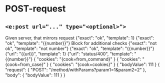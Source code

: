 # POST-request
## `<e:post url="..." type="<optional>">`

<div>
    <e:summary/>
    <e:given>
        Given server, that mirrors request
    </e:given>
    <e:example name="Body check" status="ExpectedToFail" print="true">
         <e:post url="relative/url">
            <e:case desc="Happy-path">
                <body>
                    {"exact": "ok", "template": 1}
                </body>
                <expected>
                    {"exact": "ok", "template": "{{number}}"}
                </expected>
                <e:check>
                  <span c:assertTrue="true">Block for additional checks</span>
                </e:check>
            </e:case>
            <e:case desc="Неверный ответ">
                <body>
                    {"exact": "not ok", "template": "not number"}
                </body>
                <expected>
                    {"exact": "ok", "template": "{{number}}"}
                </expected>
            </e:case>
        </e:post>
    </e:example>
    <e:example name="Status code check" status="ExpectedToFail" print="true">
        <e:post url="status/400" type="text/plain">
            <e:case desc="Placeholders can be used inside body block">
                <body>
                    {"url": "{{url}}", "template": 1}
                </body>
                <expected>
                    {"url": "status/400", "template": "{{number}}"}
                </expected>
            </e:case>
        </e:post>
    </e:example>
    <e:example name="Cookies" print="true">
        <e:post url="cookies" cookies="cook=from_command">
            <e:case desc="Can be set in command">
                <body/>
                <expected>
                    {
                      "cookies": "{cook=from_command}"
                    }
                </expected>
            </e:case>
            <e:case cookies="cook=from_case" desc="Can be override by case">
                <body/>
                <expected>
                    {
                      "cookies": "{cook=from_case}"
                    }
                </expected>
            </e:case>
            <e:case cookies="cook={{url}}" desc="Placeholders can be used">
                <body/>
                <expected>
                    {
                      "cookies": "{cook=cookies}"
                    }
                </expected>
            </e:case>
        </e:post>
    </e:example>
    <e:example name="POST with url params" print="true">
        <e:post url="/method/withParams">
            <e:case desc="POST can send parameters in url" urlParams="param1=1&amp;param2=2">
                <body>
                    {
                      "bodyValue": 111
                    }
                </body>
                <expected>
                    {
                      "request": {
                        "POST": "/method/withParams?param1=1&amp;param2=2"
                      },
                      "body": {
                        "bodyValue": 111
                      }
                    }
                </expected>
            </e:case>
        </e:post>
    </e:example>
</div>